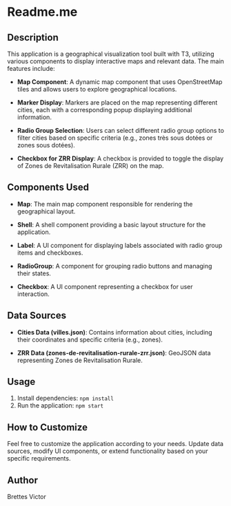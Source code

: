# Readme.me

## Description

This application is a geographical visualization tool built with T3, utilizing various components to display interactive maps and relevant data. The main features include:

- **Map Component**: A dynamic map component that uses OpenStreetMap tiles and allows users to explore geographical locations.

- **Marker Display**: Markers are placed on the map representing different cities, each with a corresponding popup displaying additional information.

- **Radio Group Selection**: Users can select different radio group options to filter cities based on specific criteria (e.g., zones très sous dotées or zones sous dotées).

- **Checkbox for ZRR Display**: A checkbox is provided to toggle the display of Zones de Revitalisation Rurale (ZRR) on the map.

## Components Used

- **Map**: The main map component responsible for rendering the geographical layout.

- **Shell**: A shell component providing a basic layout structure for the application.

- **Label**: A UI component for displaying labels associated with radio group items and checkboxes.

- **RadioGroup**: A component for grouping radio buttons and managing their states.

- **Checkbox**: A UI component representing a checkbox for user interaction.

## Data Sources

- **Cities Data (villes.json)**: Contains information about cities, including their coordinates and specific criteria (e.g., zones).

- **ZRR Data (zones-de-revitalisation-rurale-zrr.json)**: GeoJSON data representing Zones de Revitalisation Rurale.

## Usage

1. Install dependencies: `npm install`
2. Run the application: `npm start`

## How to Customize

Feel free to customize the application according to your needs. Update data sources, modify UI components, or extend functionality based on your specific requirements.

## Author

Brettes Victor 
